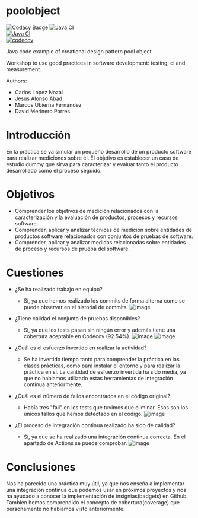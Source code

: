 poolobject
==========

[![Codacy Badge](https://api.codacy.com/project/badge/Grade/6aa2a9a0116049df830bb62d4dbbf90f)](https://app.codacy.com/gh/muf1002/poolobject?utm_source=github.com&utm_medium=referral&utm_content=muf1002/poolobject&utm_campaign=Badge_Grade)
[![Java CI](https://github.com/muf1002/poolobject/actions/workflows/ci_jdk11_build.yml/badge.svg)](https://github.com/muf1002/poolobject/actions/workflows/ci_jdk11_build.yml) 	
[![Java CI](https://github.com/muf1002/poolobject/actions/workflows/ci_jdk1.8_build_test.yml/badge.svg)](https://github.com/muf1002/poolobject/actions/workflows/ci_jdk1.8_build_test.yml) 	
[![codecov](https://codecov.io/gh/muf1002/poolobject/graph/badge.svg?token=X7T2UTQMRW)](https://codecov.io/gh/muf1002/poolobject)	

Java code example of creational design pattern pool object

Workshop to use good practices in software development: testing, ci and measurement.

Authors:

- Carlos Lopez Nozal
- Jesus Alonso Abad
- Marcos Ubierna Fernández
- David Merinero Porres

Introducción
============
En la práctica se va simular un pequeño desarrollo de un producto software para realizar mediciones sobre él.
El objetivo es establecer un caso de estudio dummy que sirva para caracterizar y evaluar tanto el producto
desarrollado como el proceso seguido.

Objetivos
=========
- Comprender los objetivos de medición relacionados con la caracterización y la evaluación de
productos, procesos y recursos software.
- Comprender, aplicar y analizar técnicas de medición sobre entidades de productos software
relacionados con conjuntos de pruebas de software.
- Comprender, aplicar y analizar medidas relacionadas sobre entidades de proceso y recursos de
prueba del software.

Cuestiones
==========
+ ¿Se ha realizado trabajo en equipo?
  - Sí, ya que hemos realizado los commits de forma alterna como se puede observar en el historial de commits.
![image](https://github.com/muf1002/poolobject/assets/74540500/a2dec8d2-3213-40e9-b9cf-ecaa0d219120)

+ ¿Tiene calidad el conjunto de pruebas disponibles?
  - Sí, ya que los tests pasan sin ningún error y además tiene una cobertura aceptable en Codecov (92.54%).
![image](https://github.com/muf1002/poolobject/assets/74540500/c3288d9b-a08d-4bc6-9ae2-42da3675b80a)
![image](https://github.com/muf1002/poolobject/assets/74540500/b0d692e1-2ff4-4d72-bce9-ffa84a1a9f42)


+ ¿Cuál es el esfuerzo invertido en realizar la actividad?
  - Se ha invertido tiempo tanto para comprender la práctica en las clases prácticas, como para instalar el entorno y para realizar la práctica en sí. La cantidad de esfuerzo invertida ha sido media, ya que no habiamos utilizado estas herramientas de integración continua anteriormente.

+ ¿Cuál es el número de fallos encontrados en el código original?
  - Había tres "fail" en los tests que tuvimos que eliminar. Esos son los únicos fallos que hemos detectado en el código.
![image](https://github.com/muf1002/poolobject/assets/74540500/98a401c4-5fb9-4b92-894b-73b8834cf40f)

+ ¿El proceso de integración continua realizado ha sido de calidad?
  - Sí, ya que se ha realizado una integración continua correcta. En el apartado de Actions se puede comprobar. 
![image](https://github.com/muf1002/poolobject/assets/74540500/ea283629-f684-4f59-a8f2-bb439034c263)

Conclusiones
============
Nos ha parecido una práctica muy útil, ya que nos enseña a implementar una integración continua que podemos usar en próximos proyectos y nos ha ayudado a conocer la implementación de insignias(badgets) en Github. También hemos comprendido el concepto de cobertura(coverage) que personamente no habíamos visto anteriormente.
